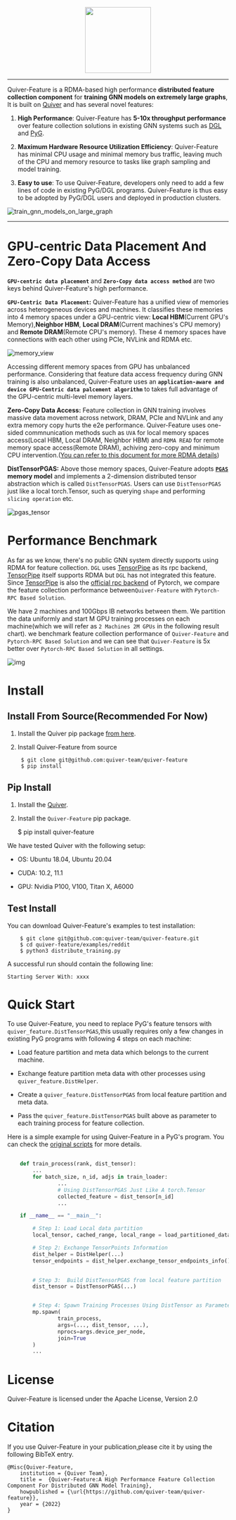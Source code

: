 [pypi-image]: https://badge.fury.io/py/torch-geometric.svg
[pypi-url]: https://pypi.org/project/quiver-feature/

<p align="center">
  <img height="150" src="https://github.com/quiver-team/torch-quiver/blob/main/docs/multi_medias/imgs/quiver-logo-min.png" />
</p>

--------------------------------------------------------------------------------

Quiver-Feature is a RDMA-based high performance **distributed feature collection component** for **training GNN models on extremely large graphs**, It is built on [Quiver](https://github.com/quiver-team/torch-quiver) and has several novel features:

1. **High Performance**: Quiver-Feature has **5-10x throughput performance** over feature collection solutions in existing GNN systems such as [DGL](https://github.com/dmlc/dgl) and [PyG](https://github.com/pyg-team/pytorch_geometric). 

2. **Maximum Hardware Resource Utilization Efficiency**: Quiver-Feature has minimal CPU usage and minimal memory bus traffic, leaving much of the CPU and memory resource to tasks like graph sampling and model training.

3. **Easy to use**: To use Quiver-Feature, developers only need to add a few lines of code in existing PyG/DGL programs. Quiver-Feature is thus easy to be adopted by PyG/DGL users and deployed in production clusters.

![train_gnn_models_on_large_graph](docs/imgs/train_gnn_on_large_graphs.png)

--------------------------------------------------------------------------------

# GPU-centric Data Placement And Zero-Copy Data Access

**`GPU-centric data placement`** and **`Zero-Copy data access method`** are two keys behind Quiver-Feature's high performance. 

**`GPU-Centric Data Placement`:** Quiver-Feature has a unified view of memories across heterogeneous devices and machines. It classifies these memories into 4 memory spaces under a GPU-centric view: **Local HBM**(Current GPU's Memory),**Neighbor HBM**, **Local DRAM**(Current machines's CPU memory) and **Remote DRAM**(Remote CPU's memory). These 4 memory spaces have connections with each other using PCIe, NVLink and RDMA etc.

![memory_view](docs/imgs/consistent_memory_view.png)

Accessing different memory spaces from GPU has unbalanced performance. Considering that feature data access frequency during GNN training is also unbalanced, Quiver-Feature uses an **`application-aware and device GPU-Centric data palcement algorithm`** to takes full advantage of the GPU-centric multi-level memory layers.

**Zero-Copy Data Access:** Feature collection in GNN training involves massive data movement across network, DRAM, PCIe and NVLink and any extra memory copy hurts the e2e performance. Quiver-Feature uses one-sided commnunication methods such as `UVA` for local memory spaces access(Local HBM, Local DRAM, Neighbor HBM) and `RDMA READ` for remote memory space access(Remote DRAM), achiving zero-copy and minimum CPU intervention.([You can refer to this document for more RDMA details](docs/rdma_details.md))


**DistTensorPGAS:** Above those memory spaces, Quiver-Feature adopts **[`PGAS`](https://en.wikipedia.org/wiki/Partitioned_global_address_space) memory model** and implements a 2-dimension distributed tensor abstraction which is called `DistTensorPGAS`. Users can use `DistTensorPGAS` just like a local torch.Tensor, such as querying `shape` and performing `slicing operation` etc.

![pgas_tensor](docs/imgs/pgas_tensor_view.png)


# Performance Benchmark

As far as we know, there's no public GNN system directly supports using RDMA for feature collection. `DGL` uses [TensorPipe](https://github.com/pytorch/tensorpipe) as its rpc backend, [TensorPipe](https://github.com/pytorch/tensorpipe) itself supports RDMA but `DGL` has not integrated this feature. Since [TensorPipe](https://github.com/pytorch/tensorpipe) is also the [official rpc backend](https://pytorch.org/docs/stable/rpc.html#torch.distributed.rpc.init_rpc) of Pytorch, we compare the feature collection performance between`Quiver-Feature` with `Pytorch-RPC Based Solution`. 

We have 2 machines and 100Gbps IB networks between them. We partition the data uniformly and start M GPU training processes on each machine(which we will refer as `2 Machines 2M GPUs` in the following result chart). we benchmark feature collection performance of `Quiver-Feature` and `Pytorch-RPC Based Solution` and we can see that `Quiver-Feature` is 5x better over `Pytorch-RPC Based Solution` in all settings.

![img](docs/imgs/e2e_feature_collection.png)

# Install

## Install From Source(Recommended For Now)
1. Install the Quiver pip package [from here](https://github.com/quiver-team/torch-quiver).

2. Install Quiver-Feature from source

        $ git clone git@github.com:quiver-team/quiver-feature
        $ pip install

## Pip Install

1. Install the [Quiver](https://github.com/quiver-team/torch-quiver).

2. Install the `Quiver-Feature` pip package.

    $ pip install quiver-feature

We have tested Quiver with the following setup:

 - OS: Ubuntu 18.04, Ubuntu 20.04

 - CUDA: 10.2, 11.1

 - GPU: Nvidia P100, V100, Titan X, A6000

## Test Install

You can download Quiver-Feature's examples to test installation:

        $ git clone git@github.com:quiver-team/quiver-feature.git
        $ cd quiver-feature/examples/reddit
        $ python3 distribute_training.py 

A successful run should contain the following line:

`Starting Server With: xxxx`


# Quick Start

To use Quiver-Feature, you need to replace PyG's feature tensors with `quiver_feature.DistTensorPGAS`,this usually requires only a few changes in existing PyG programs with following 4 steps on each machine:

- Load feature partition and meta data which belongs to the current machine.

- Exchange feature partition meta data with other processes using `quiver_feature.DistHelper`.

- Create a `quiver_feature.DistTensorPGAS` from local feature partition and meta data.

- Pass the `quiver_feature.DistTensorPGAS` built above as parameter to each training process for feature collection.

Here is a simple example for using Quiver-Feature in a PyG's program. You can check the [original scripts](examples/reddit/distribute_training.py) for more details.

```python
    
    def train_process(rank, dist_tensor):
        ...
        for batch_size, n_id, adjs in train_loader:
                ...
                # Using DistTensorPGAS Just Like A torch.Tensor
                collected_feature = dist_tensor[n_id]
                ...

    if __name__ == "__main__":

        # Step 1: Load Local data partition
        local_tensor, cached_range, local_range = load_partitioned_data(...)

        # Step 2: Exchange TensorPoints Information
        dist_helper = DistHelper(...)
        tensor_endpoints = dist_helper.exchange_tensor_endpoints_info()

        
        # Step 3:  Build DistTensorPGAS from local feature partition
        dist_tensor = DistTensorPGAS(...)


        # Step 4: Spawn Training Processes Using DistTensor as Parameter
        mp.spawn(
                train_process,
                args=(..., dist_tensor, ...),
                nprocs=args.device_per_node,
                join=True
        )
        ...

```

# License

Quiver-Feature is licensed under the Apache License, Version 2.0

# Citation
If you use Quiver-Feature in your publication,please cite it by using the following BibTeX entry.

    @Misc{Quiver-Feature,
        institution = {Quiver Team},
        title =  {Quiver-Feature:A High Performance Feature Collection Component For Distributed GNN Model Training},
        howpublished = {\url{https://github.com/quiver-team/quiver-feature}},
        year = {2022}
    }